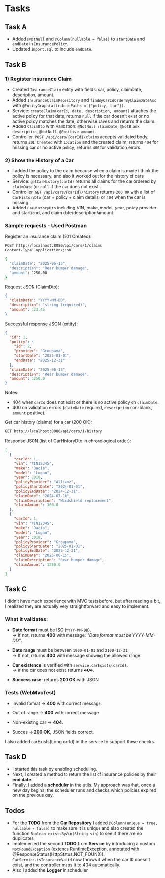 # Tasks

## Task A
- Added `@NotNull` and `@Column(nullable = false)` to `startDate` and `endDate` in `InsurancePolicy`.
- Updated `import.sql` to include `endDate`.

## Task B
### 1) Register Insurance Claim
- Created `InsuranceClaim` entity with fields: car, policy, claimDate, description, amount.
- Added `InsuranceClaimRepository` and `findByCarIdOrderByClaimDateAsc` with `@EntityGraph(attributePaths = {"policy, car"})`.
- Service: `createClaim(carId, date, description, amount)` attaches the active policy for that date; returns `null` if the car doesn’t exist or no active policy matches the date; otherwise saves and returns the claim.
- Added `ClaimDto` with validation: `@NotNull claimDate`, `@NotBlank description`, `@NotNull @Positive amount`.
- Controller: `POST /api/cars/{carId}/claims` accepts validated body, returns `201 Created` with `Location` and the created claim; returns `404` for missing car or no active policy; returns `400` for validation errors.

### 2) Show the History of a Car
- I added the policy to the claim because when a claim is made i think the policy is necessary, and also it worked out for the history of cars
- Service: `getCarHistory(carId)` returns all claims for the car ordered by `claimDate` (or `null` if the car does not exist).
- Controller: `GET /api/cars/{carId}/history` returns `200 OK` with a list of `CarHistoryDto` (car + policy + claim details) or `404` when the car is missing.
- Added `CarHistoryDto` including VIN, make, model, year, policy provider and start/end, and claim date/description/amount.

### Sample requests - Used Postman

Register an insurance claim (201 Created):
```bash
POST http://localhost:8080/api/cars/1/claims
Content-Type: application/json

{
  "claimDate": "2025-06-15",
  "description": "Rear bumper damage",
  "amount": 1250.00
}
```

Request JSON (ClaimDto):
```json
{
  "claimDate": "YYYY-MM-DD",
  "description": "string (required)",
  "amount": 123.45
}
```

Successful response JSON (entity):
```json
{
  "id": 1,
  "policy": {
    "id": 2,
    "provider": "Groupama",
    "startDate": "2025-01-01",
    "endDate": "2025-12-31"
  },
  "claimDate": "2025-06-15",
  "description": "Rear bumper damage",
  "amount": 1250.0
}
```

Notes:
- 404 when `carId` does not exist or there is no active policy on `claimDate`.
- 400 on validation errors (`claimDate` required, `description` non-blank, `amount` positive).

Get car history (claims) for a car (200 OK):
```bash
GET http://localhost:8080/api/cars/1/history
```

Response JSON (list of CarHistoryDto in chronological order):
```json
[
  {
    "carId": 1,
    "vin": "VIN12345",
    "make": "Dacia",
    "model": "Logan",
    "year": 2018,
    "policyProvider": "Allianz",
    "policyStartDate": "2024-01-01",
    "policyEndDate": "2024-12-31",
    "claimDate": "2024-07-10",
    "claimDescription": "Windshield replacement",
    "claimAmount": 300.0
  },
  {
    "carId": 1,
    "vin": "VIN12345",
    "make": "Dacia",
    "model": "Logan",
    "year": 2018,
    "policyProvider": "Groupama",
    "policyStartDate": "2025-01-01",
    "policyEndDate": "2025-12-31",
    "claimDate": "2025-06-15",
    "claimDescription": "Rear bumper damage",
    "claimAmount": 1250.0
  }
]
```

## Task C

I didn’t have much experience with MVC tests before, but after reading a bit, I realized they are actually very straightforward and easy to implement.

### What it validates:
- **Date format** must be ISO (`YYYY-MM-DD`).  
  -> If not, returns **400** with message: *"Date format must be YYYY-MM-DD"*.

- **Date range** must be between `1900-01-01` and `2100-12-31`.  
  -> If not, returns **400** with message showing the allowed range.

- **Car existence** is verified with `service.carExists(carId)`.  
  -> If the car does not exist, returns **404**.

- **Success case**: returns **200 OK** with JSON

### Tests (WebMvcTest)

- Invalid format -> **400** with correct message.

- Out of range -> **400** with correct message.

- Non-existing car -> **404**.

- Succes -> **200 OK**, JSON fields correct.

I also added carExists(Long carId) in the service to support these checks.

## Task D

- I started this task by enabling scheduling.
- Next, I created a method to return the list of insurance policies by their **end date**.
- Finally, I added a **scheduler** in the utils. My approach was that, once a new day begins, the scheduler runs and checks which policies expired on the previous day.

## Todos

- For the **TODO** from the **Car Repository** I added `@Column(unique = true, nullable = false)` to make sure it is unique and also created the function `Boolean existsByVin(String vin)` to see if there are no duplicates.
- Implemented the second **TODO** from **Service** by introducing a custom `NotFoundException` (extends RuntimeException, annotated with @ResponseStatus(HttpStatus.NOT_FOUND)). `CarService.isInsuranceValid` now throws it when the car ID doesn’t exist, and the controller maps it to 404 automatically.
- Also I added the **Logger** in scheduler 
